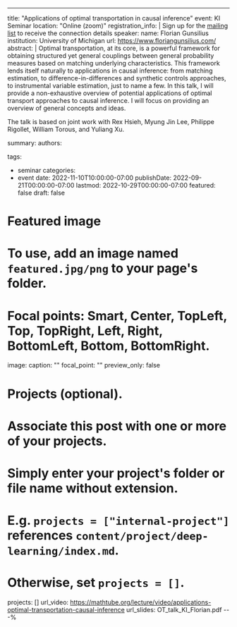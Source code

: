 ---
title: "Applications of optimal transportation in causal inference"
event: KI Seminar
location: "Online (zoom)"
registration_info: |
  Sign up for the [mailing list](https://math.us8.list-manage.com/subscribe/post?u=c9cc3beec9fa57d7299ac161c&id=845fe9abdc) to receive the connection details
speaker:
  name: Florian Gunsilius
  institution: University of Michigan
  url: https://www.floriangunsilius.com/
abstract: |
  Optimal transportation, at its core, is a powerful framework for obtaining structured 
  yet general couplings between general probability measures based on matching underlying
  characteristics. This framework lends itself naturally to applications in causal 
  inference: from matching estimation, to difference-in-differences and synthetic controls 
  approaches, to instrumental variable estimation, just to name a few. In this talk, I will
  provide a non-exhaustive overview of potential applications of optimal transport approaches
  to causal inference. I will focus on providing an overview of general concepts and ideas. 
  
  The talk is based on joint work with Rex Hsieh, Myung Jin Lee, Philippe Rigollet, William 
  Torous, and Yuliang Xu.

summary:
authors:

tags:
  - seminar
categories:
  - event
date: 2022-11-10T10:00:00-07:00
publishDate: 2022-09-21T00:00:00-07:00
lastmod: 2022-10-29T00:00:00-07:00
featured: false
draft: false

# Featured image
# To use, add an image named `featured.jpg/png` to your page's folder.
# Focal points: Smart, Center, TopLeft, Top, TopRight, Left, Right, BottomLeft, Bottom, BottomRight.
image:
  caption: ""
  focal_point: ""
  preview_only: false

# Projects (optional).
#   Associate this post with one or more of your projects.
#   Simply enter your project's folder or file name without extension.
#   E.g. `projects = ["internal-project"]` references `content/project/deep-learning/index.md`.
#   Otherwise, set `projects = []`.
projects: []
url_video: https://mathtube.org/lecture/video/applications-optimal-transportation-causal-inference
url_slides: OT_talk_KI_Florian.pdf
---%  
